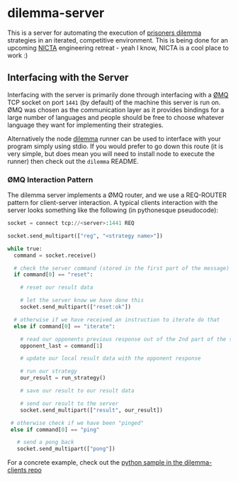 # dilemma-server

This is a server for automating the execution of
[prisoners dilemma](http://en.wikipedia.org/wiki/Prisoner's_dilemma)
strategies in an iterated, competitive environment.  This is being done for
an upcoming [NICTA](http://nicta.com.au/) engineering retreat - yeah I know,
NICTA is a cool place to work :)

## Interfacing with the Server

Interfacing with the server is primarily done through interfacing with a [ØMQ](http://zeromq.org/) TCP socket on port `1441` (by default) of the
machine this server is run on.  ØMQ was chosen as the communication layer as it provides bindings for a large number of languages and people should
be free to choose whatever language they want for implementing their strategies.

Alternatively the node [dilemma](https://github.com/DamonOehlman/dilemma) runner can be used to interface with your program simply using stdio.  If
you would prefer to go down this route (it is very simple, but does mean you will need to install node to execute the runner) then check out the `dilemma` README.

### ØMQ Interaction Pattern

The dilemma server implements a ØMQ router, and we use a REQ-ROUTER pattern for client-server interaction.  A typical clients interaction with the server looks something like the following (in pythonesque pseudocode):

```py
socket = connect tcp://<server>:1441 REQ

socket.send_multipart(["reg", "<strategy name>"])

while true:
  command = socket.receive()

  # check the server command (stored in the first part of the message)
  if command[0] == "reset":

    # reset our result data

    # let the server know we have done this
    socket.send_multipart(["reset:ok"])

  # otherwise if we have received an instruction to iterate do that
  else if command[0] == "iterate":

    # read our opponents previous response out of the 2nd part of the server command
    opponent_last = command[1]

    # update our local result data with the opponent response

    # run our strategy
    our_result = run_strategy()

    # save our result to our result data

    # send our result to the server
    socket.send_multipart(["result", our_result])

 # otherwise check if we have been "pinged"
 else if command[0] == "ping"

   # send a pong back
   socket.send_multipart(["pong"])

```

For a concrete example, check out the [python sample in the dilemma-clients repo](https://github.com/DamonOehlman/dilemma-clients/blob/master/zmq/python/dilemma.py)


